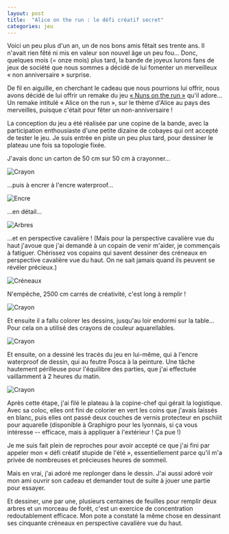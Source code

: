 ```yaml
---
layout: post
title:  "Alice on the run : le défi créatif secret"
categories: jeu
---
```


Voici un peu plus d'un an, un de nos bons amis fêtait ses trente ans. Il n'avait rien fêté ni mis en valeur son nouvel âge un peu fou…<!-- more --> Donc, quelques mois (= onze mois) plus tard, la bande de joyeux lurons fans de jeux de société que nous sommes a décidé de lui fomenter un merveilleux « non anniversaire » surprise.

De fil en aiguille, en cherchant le cadeau que nous pourrions lui offrir, nous avons décidé de lui offrir un remake du jeu [« Nuns on the run »][nunsrun] qu'il adore… Un remake intitulé « Alice on the run », sur le thème d'Alice au pays des merveilles, puisque c'était pour fêter un non-anniversaire !

La conception du jeu a été réalisée par une copine de la bande, avec la participation enthousiaste d'une petite dizaine de cobayes qui ont accepté de tester le jeu. Je suis entrée en piste un peu plus tard, pour dessiner le plateau une fois sa topologie fixée.

J'avais donc un carton de 50 cm sur 50 cm à crayonner…

![Crayon](/img/2014/08/aotr/1.jpg)

…puis à encrer à l'encre waterproof…

![Encre](/img/2014/08/aotr/2.jpg)

…en détail…

![Arbres](/img/2014/08/aotr/3.jpg)


…et en perspective cavalière ! (Mais pour la perspective cavalière vue du haut j'avoue que j'ai demandé à un copain de venir m'aider, je commençais à fatiguer. Chérissez vos copains qui savent dessiner des créneaux en perspective cavalière vue du haut. On ne sait jamais quand ils peuvent se révéler précieux.)

![Créneaux](/img/2014/08/aotr/3b.jpg)


N'empêche, 2500 cm carrés de créativité, c'est long à remplir !

![Crayon](/img/2014/08/aotr/3c.jpg)



Et ensuite il a fallu colorer les dessins, jusqu'au loir endormi sur la table… Pour cela on a utilisé des crayons de couleur aquarellables.

![Crayon](/img/2014/08/aotr/4.jpg)


Et ensuite, on a dessiné les tracés du jeu en lui-même, qui à l'encre waterproof de dessin, qui au feutre Posca à la peinture. Une tâche hautement périlleuse pour l'équilibre des parties, que j'ai effectuée vaillamment à 2 heures du matin.

![Crayon](/img/2014/08/aotr/5.jpg)


Après cette étape, j'ai filé le plateau à la copine-chef qui gérait la logistique. Avec sa coloc, elles ont fini de colorier en vert les coins que j'avais laissés en blanc, puis elles ont passé deux couches de vernis protecteur en pschiiit pour aquarelle (disponible à Graphigro pour les lyonnais, si ça vous intéresse -- efficace, mais à appliquer à l'extérieur ! Ça pue !)

Je me suis fait plein de reproches pour avoir accepté ce que j'ai fini par appeler mon « défi créatif stupide de l'été », essentiellement parce qu'il m'a privée de nombreuses et précieuses heures de sommeil.

Mais en vrai, j'ai adoré me replonger dans le dessin. J'ai aussi adoré voir mon ami ouvrir son cadeau et demander tout de suite à jouer une partie pour essayer.

Et dessiner, une par une, plusieurs centaines de feuilles pour remplir deux arbres et un morceau de forêt, c'est un exercice de concentration redoutablement efficace. Mon pote a constaté la même chose en dessinant ses cinquante créneaux en perspective cavalière vue du haut.

[nunsrun]: http://boardgamegeek.com/boardgame/65515/nuns-run
